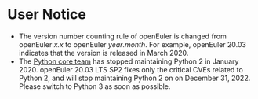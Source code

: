# User Notice<a name="EN-US_TOPIC_0232332818"></a>

-   The version number counting rule of openEuler is changed from openEuler  _x.x_  to openEuler  _year_._month_. For example, openEuler 20.03 indicates that the version is released in March 2020.
-   The  [Python core team](https://www.python.org/dev/peps/pep-0373/#update)  has stopped maintaining Python 2 in January 2020. openEuler 20.03 LTS SP2 fixes only the critical CVEs related to Python 2, and will stop maintaining Python 2 on on December 31, 2022. Please switch to Python 3 as soon as possible.

